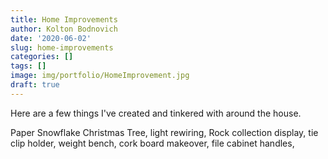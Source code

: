 ```yaml
---
title: Home Improvements
author: Kolton Bodnovich
date: '2020-06-02'
slug: home-improvements
categories: []
tags: []
image: img/portfolio/HomeImprovement.jpg
draft: true
---
```


Here are a few things I've created and tinkered with around the house. 

<!--more-->

Paper Snowflake Christmas Tree, light rewiring, Rock collection display, tie clip holder, weight bench, cork board makeover, file cabinet handles, 
